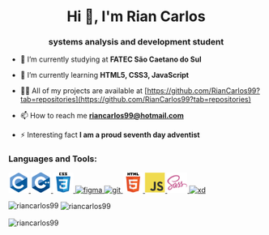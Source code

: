 <h1 align="center">Hi 👋, I'm Rian Carlos</h1>
<h3 align="center">systems analysis and development student</h3>

- 🔭 I’m currently studying at **FATEC São Caetano do Sul**

- 🌱 I’m currently learning **HTML5, CSS3, JavaScript**

- 👨‍💻 All of my projects are available at [https://github.com/RianCarlos99?tab=repositories](https://github.com/RianCarlos99?tab=repositories)

- 📫 How to reach me **riancarlos99@hotmail.com**

- ⚡ Interesting fact **I am a proud seventh day adventist**


<h3 align="left">Languages and Tools:</h3>
<p align="left"> <a href="https://www.cprogramming.com/" target="_blank" rel="noreferrer"> <img src="https://raw.githubusercontent.com/devicons/devicon/master/icons/c/c-original.svg" alt="c" width="40" height="40"/> </a> <a href="https://www.w3schools.com/cpp/" target="_blank" rel="noreferrer"> <img src="https://raw.githubusercontent.com/devicons/devicon/master/icons/cplusplus/cplusplus-original.svg" alt="cplusplus" width="40" height="40"/> </a> <a href="https://www.w3schools.com/css/" target="_blank" rel="noreferrer"> <img src="https://raw.githubusercontent.com/devicons/devicon/master/icons/css3/css3-original-wordmark.svg" alt="css3" width="40" height="40"/> </a> <a href="https://www.figma.com/" target="_blank" rel="noreferrer"> <img src="https://www.vectorlogo.zone/logos/figma/figma-icon.svg" alt="figma" width="40" height="40"/> </a> <a href="https://git-scm.com/" target="_blank" rel="noreferrer"> <img src="https://www.vectorlogo.zone/logos/git-scm/git-scm-icon.svg" alt="git" width="40" height="40"/> </a> <a href="https://www.w3.org/html/" target="_blank" rel="noreferrer"> <img src="https://raw.githubusercontent.com/devicons/devicon/master/icons/html5/html5-original-wordmark.svg" alt="html5" width="40" height="40"/> </a> <a href="https://developer.mozilla.org/en-US/docs/Web/JavaScript" target="_blank" rel="noreferrer"> <img src="https://raw.githubusercontent.com/devicons/devicon/master/icons/javascript/javascript-original.svg" alt="javascript" width="40" height="40"/> </a> <a href="https://sass-lang.com" target="_blank" rel="noreferrer"> <img src="https://raw.githubusercontent.com/devicons/devicon/master/icons/sass/sass-original.svg" alt="sass" width="40" height="40"/> </a> <a href="https://www.adobe.com/products/xd.html" target="_blank" rel="noreferrer"> <img src="https://cdn.worldvectorlogo.com/logos/adobe-xd.svg" alt="xd" width="40" height="40"/> </a> </p>

<p><img align="left" src="https://github-readme-stats.vercel.app/api/top-langs?username=riancarlos99&show_icons=true&locale=en&layout=compact" alt="riancarlos99" /></p>

<p>&nbsp;<img align="center" src="https://github-readme-stats.vercel.app/api?username=riancarlos99&show_icons=true&locale=en" alt="riancarlos99" /></p>

<p><img align="center" src="https://github-readme-streak-stats.herokuapp.com/?user=riancarlos99&" alt="riancarlos99" /></p>
